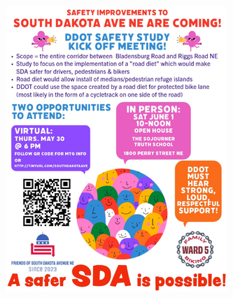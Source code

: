 <font align="center"><a href="https://ward5familybiking.org/sda"><img src="flyer-june2024.jpg"></a></font>
